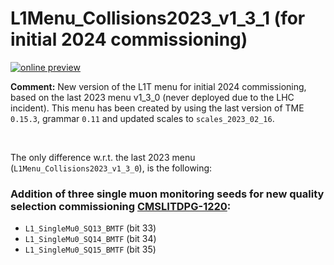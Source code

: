 # L1Menu_Collisions2023_v1_3_1 (for initial 2024 commissioning)

[![online preview](https://img.shields.io/badge/Online%20preview-click%20here-blue)](https://htmlpreview.github.io/?https://github.com/cms-l1-dpg/L1MenuRun3/blob/master/development/L1Menu_Collisions2023_v1_3_1/L1Menu_Collisions2023_v1_3_1.html)

**Comment:** 
New version of the L1T menu for initial 2024 commissioning, based on the last 2023 menu v1_3_0 (never deployed due to the LHC incident). This menu has been created by using the last version of TME `0.15.3`, grammar `0.11` and updated scales to `scales_2023_02_16`.

<br/>

The only difference w.r.t. the last 2023 menu (`L1Menu_Collisions2023_v1_3_0`), is the following: 

### Addition of three single muon monitoring seeds for new quality selection commissioning [CMSLITDPG-1220](https://its.cern.ch/jira/browse/CMSLITDPG-1220):
   - `L1_SingleMu0_SQ13_BMTF` (bit 33) 
   - `L1_SingleMu0_SQ14_BMTF` (bit 34)   
   - `L1_SingleMu0_SQ15_BMTF` (bit 35)
